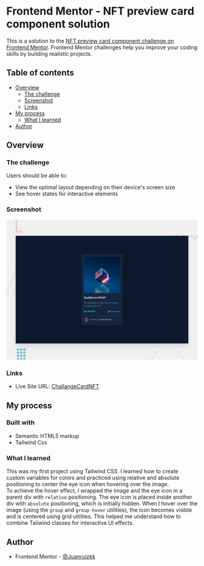 # Frontend Mentor - NFT preview card component solution

This is a solution to the [NFT preview card component challenge on Frontend Mentor](https://www.frontendmentor.io/challenges/nft-preview-card-component-SbdUL_w0U). Frontend Mentor challenges help you improve your coding skills by building realistic projects. 

## Table of contents

- [Overview](#overview)
  - [The challenge](#the-challenge)
  - [Screenshot](#screenshot)
  - [Links](#links)
- [My process](#my-process)
  - [What I learned](#what-i-learned)
- [Author](#author)
## Overview

### The challenge

Users should be able to:

- View the optimal layout depending on their device's screen size
- See hover states for interactive elements

### Screenshot

![](/preview.jpg)

### Links

- Live Site URL: [ChallangeCardNFT](https://challangecardnft.netlify.app/)

## My process

### Built with

- Semantic HTML5 markup
- Tailwind Css


### What I learned

This was my first project using Tailwind CSS. I learned how to create custom variables for colors and practiced using relative and absolute positioning to center the eye icon when hovering over the image.  
To achieve the hover effect, I wrapped the image and the eye icon in a parent div with `relative` positioning. The eye icon is placed inside another div with `absolute` positioning, which is initially hidden. When I hover over the image (using the `group` and `group-hover` utilities), the icon becomes visible and is centered using grid utilities. This helped me understand how to combine Tailwind classes for interactive UI effects.

## Author

- Frontend Mentor - [@Juanruizkk](https://www.frontendmentor.io/profile/Juanruizkk)
